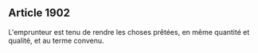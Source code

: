 Article 1902
----
L'emprunteur est tenu de rendre les choses prêtées, en même quantité et qualité,
et au terme convenu.
